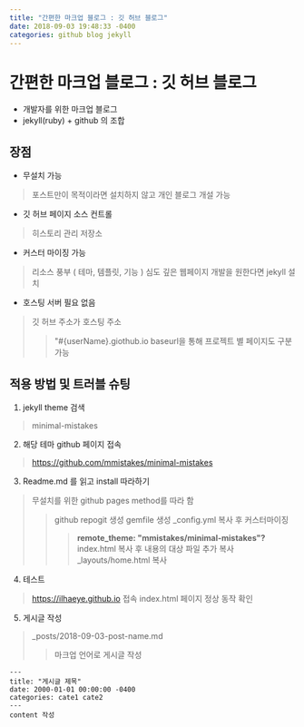 ```yaml
---
title: "간편한 마크업 블로그 : 깃 허브 블로그"
date: 2018-09-03 19:48:33 -0400
categories: github blog jekyll
---
```


# 간편한 마크업 블로그 : 깃 허브 블로그
* 개발자를 위한 마크업 블로그
* jekyll(ruby) + github 의 조합

## 장점
* 무설치 가능
 > 포스트만이 목적이라면 설치하지 않고 개인 블로그 개설 가능
* 깃 허브 페이지 소스 컨트롤
 > 히스토리 관리
 > 저장소
* 커스터 마이징 가능
 > 리소스 풍부 ( 테마, 템플릿, 기능 )
 > 심도 깊은 웹페이지 개발을 원한다면 jekyll 설치
* 호스팅 서버 필요 없음
 > 깃 허브 주소가 호스팅 주소
 >> "#{userName}.giothub.io
 > baseurl을 통해 프로젝트 별 페이지도 구분 가능

## 적용 방법 및 트러블 슈팅
1. jekyll theme 검색
 > minimal-mistakes
2. 해당 테마 github 페이지 접속
 > https://github.com/mmistakes/minimal-mistakes
3. Readme.md 를 읽고 install 따라하기
 > 무설치를 위한 github pages method를 따라 함
 >> github repogit 생성
 >> gemfile 생성
 >> _config.yml 복사 후 커스터마이징
 >>> **remote_theme: "mmistakes/minimal-mistakes"?**
 >> index.html 복사 후 내용의 대상 파일 추가 복사
 >>> _layouts/home.html 복사
4. 테스트
 > https://ilhaeye.github.io 접속
 > index.html 페이지 정상 동작 확인
5. 게시글 작성
 > _posts/2018-09-03-post-name.md
 >> 마크업 언어로 게시글 작성
 ```
 ---
 title: "게시글 제목"
 date: 2000-01-01 00:00:00 -0400
 categories: cate1 cate2
 ---
 content 작성
 ```
